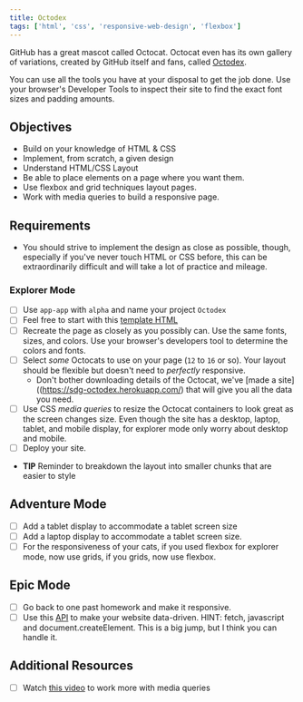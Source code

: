 ```yaml
---
title: Octodex
tags: ['html', 'css', 'responsive-web-design', 'flexbox']
---
```


GitHub has a great mascot called Octocat. Octocat even has its own gallery of
variations, created by GitHub itself and fans, called
[Octodex](https://octodex.github.com).

You can use all the tools you have at your disposal to get the job done. Use
your browser's Developer Tools to inspect their site to find the exact font
sizes and padding amounts.

## Objectives

- Build on your knowledge of HTML & CSS
- Implement, from scratch, a given design
- Understand HTML/CSS Layout
- Be able to place elements on a page where you want them.
- Use flexbox and grid techniques layout pages.
- Work with media queries to build a responsive page.

## Requirements

- You should strive to implement the design as close as possible, though,
  especially if you've never touch HTML or CSS before, this can be
  extraordinarily difficult and will take a lot of practice and mileage.

### Explorer Mode

- [ ] Use `app-app` with `alpha` and name your project `Octodex`
- [ ] Feel free to start with this [template HTML](https://raw.githubusercontent.com/suncoast-devs/octodex-template/master/public/index.html)
- [ ] Recreate the page as closely as you possibly can. Use the same fonts,
      sizes, and colors. Use your browser's developers tool to determine the
      colors and fonts.
- [ ] Select _some_ Octocats to use on your page (`12` to `16` or so). Your
      layout should be flexible but doesn't need to _perfectly_ responsive.
  - Don't bother downloading details of the Octocat, we've [made a
    site]((https://sdg-octodex.herokuapp.com/) that will give you all the data
    you need.
- [ ] Use CSS _media queries_ to resize the Octocat containers to look great as
      the screen changes size. Even though the site has a desktop, laptop,
      tablet, and mobile display, for explorer mode only worry about desktop and
      mobile.
- [ ] Deploy your site.
- **TIP** Reminder to breakdown the layout into smaller chunks that are easier
  to style

## Adventure Mode

- [ ] Add a tablet display to accommodate a tablet screen size
- [ ] Add a laptop display to accommodate a tablet screen size.
- [ ] For the responsiveness of your cats, if you used flexbox for explorer
      mode, now use grids, if you grids, now use flexbox.

## Epic Mode

- [ ] Go back to one past homework and make it responsive.
- [ ] Use this [API](https://sdg-octodex.herokuapp.com/) to make your website
      data-driven. HINT: fetch, javascript and document.createElement. This is a
      big jump, but I think you can handle it.

## Additional Resources

- [ ] Watch [this video](https://www.youtube.com/watch?v=2KL-z9A56SQ) to work
      more with media queries
